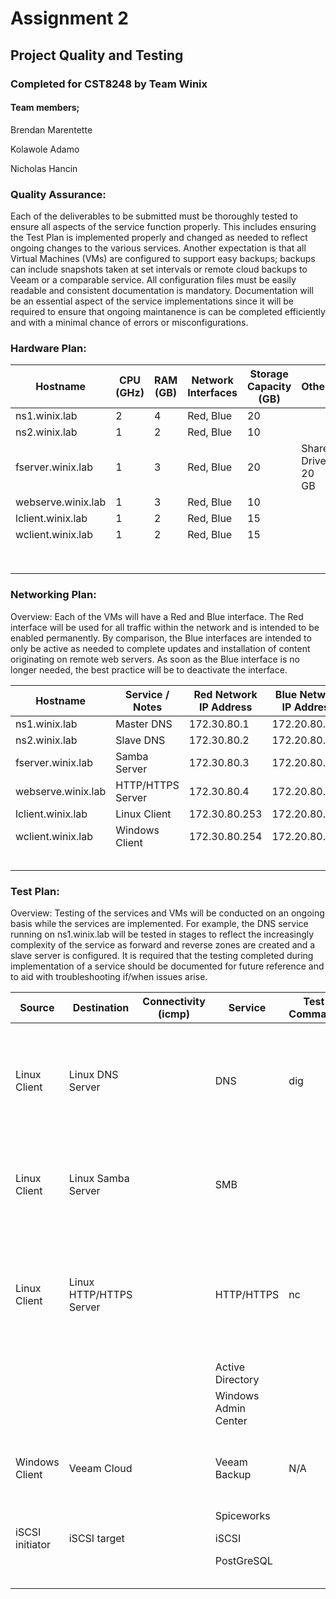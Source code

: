 # Assignment 2
## Project Quality and Testing
### Completed for CST8248 by Team Winix

#### Team members;
Brendan Marentette

Kolawole Adamo

Nicholas Hancin

### Quality Assurance:

  Each of the deliverables to be submitted must be thoroughly tested to ensure all aspects of the service function properly. This
includes ensuring the Test Plan is implemented properly and changed as needed to reflect ongoing changes to the various services.
Another expectation is that all Virtual Machines (VMs) are configured to support easy backups; backups can include snapshots taken
at set intervals or remote cloud backups to Veeam or a comparable service. All configuration files must be easily readable and 
consistent documentation is mandatory. Documentation will be an essential aspect of the service implementations since it will be 
required to ensure that ongoing maintanence is can be completed efficiently and with a minimal chance of errors or misconfigurations.

### Hardware Plan:

| Hostname           | CPU (GHz) | RAM (GB) | Network Interfaces | Storage Capacity (GB) | Other              |
|--------------------|-----------|----------|--------------------|-----------------------|--------------------|
| ns1.winix.lab      | 2         | 4        | Red, Blue          | 20                    |                    |
| ns2.winix.lab      | 1         | 2        | Red, Blue          | 10                    |                    |
| fserver.winix.lab  | 1         | 3        | Red, Blue          | 20                    | Share Drive: 20 GB |
| webserve.winix.lab | 1         | 3        | Red, Blue          | 10                    |                    |
| lclient.winix.lab  | 1         | 2        | Red, Blue          | 15                    |                    |
| wclient.winix.lab  | 1         | 2        | Red, Blue          | 15                    |                    |
|                    |           |          |                    |                       |                    |
|                    |           |          |                    |                       |                    |
|                    |           |          |                    |                       |                    |
|                    |           |          |                    |                       |                    |
|                    |           |          |                    |                       |                    |
|                    |           |          |                    |                       |                    |
|                    |           |          |                    |                       |                    |
|                    |           |          |                    |                       |                    |

### Networking Plan:

Overview: Each of the VMs will have a Red and Blue interface. The Red interface will be used for all traffic within the network
and is intended to be enabled permanently. By comparison, the Blue interfaces are intended to only be active as needed to complete
updates and installation of content originating on remote web servers. As soon as the Blue interface is no longer needed, the best
practice will be to deactivate the interface.

| Hostname           | Service / Notes   | Red Network IP Address | Blue Network IP Address |
|--------------------|-------------------|------------------------|-------------------------|
| ns1.winix.lab      | Master DNS        | 172.30.80.1            | 172.20.80.1             |
| ns2.winix.lab      | Slave DNS         | 172.30.80.2            | 172.20.80.2             |
| fserver.winix.lab  | Samba Server      | 172.30.80.3            | 172.20.80.3             |
| webserve.winix.lab | HTTP/HTTPS Server | 172.30.80.4            | 172.20.80.4             |
| lclient.winix.lab  | Linux Client      | 172.30.80.253          | 172.20.80.253           |
| wclient.winix.lab  | Windows Client    | 172.30.80.254          | 172.20.80.254           |
|                    |                   |                        |                         |
|                    |                   |                        |                         |
|                    |                   |                        |                         |
|                    |                   |                        |                         |
|                    |                   |                        |                         |


### Test Plan:

Overview: Testing of the services and VMs will be conducted on an ongoing basis while the services are implemented. For example,
the DNS service running on ns1.winix.lab will be tested in stages to reflect the increasingly complexity of the service as forward
and reverse zones are created and a slave server is configured. It is required that the testing completed during implementation of 
a service should be documented for future reference and to aid with troubleshooting if/when issues arise.

| Source          | Destination             | Connectivity (icmp) | Service              | Test Command | Result | Comment                                                                                                 | Test Date |
|-----------------|-------------------------|---------------------|----------------------|--------------|--------|---------------------------------------------------------------------------------------------------------|-----------|
| Linux Client    | Linux DNS Server        |                     | DNS                  | dig          |        | Test name resolution on both master and slave servers; test reverse and forward zones                   |           |
| Linux Client    | Linux Samba Server      |                     | SMB                  |              |        | Test read and write abilities; test to ensure only valid user has access                                |           |
| Linux Client    | Linux HTTP/HTTPS Server |                     | HTTP/HTTPS           | nc           |        | Test secure site; ensure HTTPS is working and site is visible in browser; also test command line access |           |
|                 |                         |                     | Active Directory     |              |        |                                                                                                         |           |
|                 |                         |                     | Windows Admin Center |              |        |                                                                                                         |           |
| Windows Client  | Veeam Cloud             |                     | Veeam Backup         | N/A          |        | Test to ensure a backup can be successfully completed                                                   |           |
|                 |                         |                     | Spiceworks           |              |        |                                                                                                         |           |
| iSCSI initiator | iSCSI target            |                     | iSCSI                |              |        |                                                                                                         |           |
|                 |                         |                     | PostGreSQL           |              |        |                                                                                                         |           |
|                 |                         |                     |                      |              |        |                                                                                                         |           |
|                 |                         |                     |                      |              |        |                                                                                                         |           |
|                 |                         |                     |                      |              |        |                                                                                                         |           |
|                 |                         |                     |                      |              |        |                                                                                                         |           |
|                 |                         |                     |                      |              |        |                                                                                                         |           |
